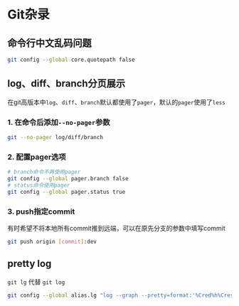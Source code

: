 # Git杂录

## 命令行中文乱码问题

```bash
git config --global core.quotepath false
```

## log、diff、branch分页展示

在git高版本中`log`、`diff`、`branch`默认都使用了`pager`，默认的`pager`使用了`less`

### 1. 在命令后添加`--no-pager`参数

```bash
git --no-pager log/diff/branch
```

### 2. 配置pager选项

```bash
# branch命令不再使用pager
git config --global pager.branch false   
# status命令使用pager 
git config --global pager.status true    
```

### 3. push指定commit

有时希望不将本地所有commit推到远端，可以在原先分支的参数中填写commit

```bash
git push origin [commit]:dev
```

## pretty log

`git lg` 代替 `git log`

```bash
git config --global alias.lg "log --graph --pretty=format:'%Cred%h%Creset -%C(yellow)%d%Creset %s %Cgreen(%cr) %C(bold blue)<%an>%Creset' --abbrev-commit"
```

